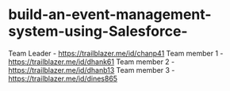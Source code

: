 # build-an-event-management-system-using-Salesforce-

Team Leader - https://trailblazer.me/id/chanp41
Team member 1 - https://trailblazer.me/id/dhank61
Team member 2 - https://trailblazer.me/id/dhanb13
Team member 3 - https://trailblazer.me/id/dines865
